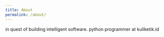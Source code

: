 ```yaml
---
title: About
permalink: /about/
---
```


in quest of building intelligent software. python programmer at kuliketik.id
